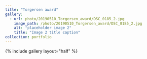 ```yaml
---
title: "Torgersen award"
gallery:
  - url: photo/20190510_Torgersen_award/DSC_0185_2.jpg
    image_path: /photo/20190510_Torgersen_award/DSC_0185_2.jpg
    alt: "placeholder image 2"
    title: "Image 2 title caption"
collection: portfolio
---
```


{% include gallery layout="half" %}
 